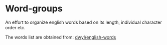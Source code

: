 # Word-groups
An effort to organize english words based on its length, individual character order etc.


The words list are obtained from: [dwyl/english-words](https://github.com/dwyl/english-words)
